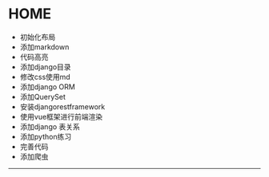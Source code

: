 # HOME
*  初始化布局
*  添加markdown 
*  代码高亮
*  添加django目录
*  修改css使用md
*  添加django ORM
*  添加QuerySet
*  安装djangorestframework
*  使用vue框架进行前端渲染
*  添加django 表关系
*  添加python练习
*  完善代码
*  添加爬虫
----------------